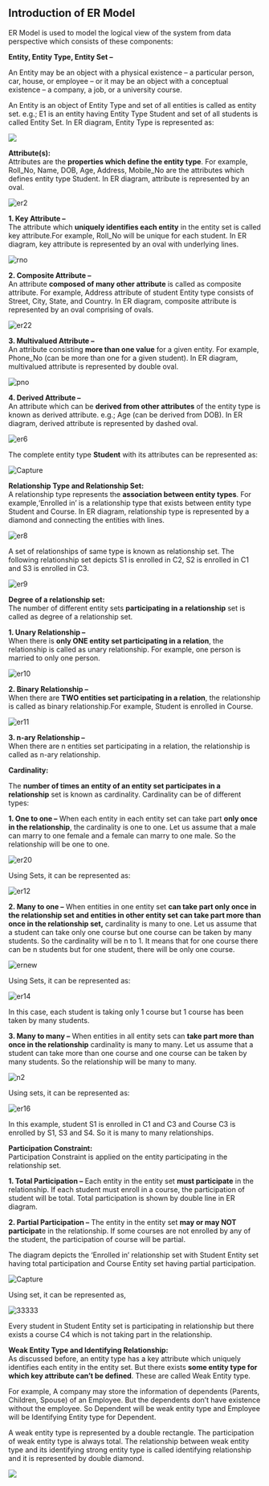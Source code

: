 ## Introduction of ER Model
ER Model is used to model the logical view of the system from data perspective which consists of these components: 

**Entity, Entity Type, Entity Set –** 

An Entity may be an object with a physical existence – a particular person, car, house, or employee – or it may be an object with a conceptual existence – a company, a job, or a university course. 

An Entity is an object of Entity Type and set of all entities is called as entity set. e.g.; E1 is an entity having Entity Type Student and set of all students is called Entity Set. In ER diagram, Entity Type is represented as: 

![](Database-Management-System-ER-Model.png)

**Attribute(s):**   
Attributes are the **properties which define the entity type**. For example, Roll\_No, Name, DOB, Age, Address, Mobile\_No are the attributes which defines entity type Student. In ER diagram, attribute is represented by an oval. 

![er2](Database-Management-System-ER-Model-2.png)

**1\. Key Attribute –**   
The attribute which **uniquely identifies each entity** in the entity set is called key attribute.For example, Roll\_No will be unique for each student. In ER diagram, key attribute is represented by an oval with underlying lines.

![rno](Database-Management-System-ER-Model-3.png)

**2\. Composite Attribute –**   
An attribute **composed of many other attribute** is called as composite attribute. For example, Address attribute of student Entity type consists of Street, City, State, and Country. In ER diagram, composite attribute is represented by an oval comprising of ovals. 

![er22](Database-Management-System-ER-Model-4.png)

**3\. Multivalued Attribute –**   
An attribute consisting **more than one value** for a given entity. For example, Phone\_No (can be more than one for a given student). In ER diagram, multivalued attribute is represented by double oval. 

![pno](Database-Management-System-ER-Model-5.png)

**4\. Derived Attribute –**   
An attribute which can be **derived from other attributes** of the entity type is known as derived attribute. e.g.; Age (can be derived from DOB). In ER diagram, derived attribute is represented by dashed oval. 

![er6](Database-Management-System-ER-Model-6.png)

The complete entity type **Student** with its attributes can be represented as: 

![Capture](Database-Management-System-ER-Model-7.png)

**Relationship Type and Relationship Set:**   
A relationship type represents the **association between entity types**. For example,‘Enrolled in’ is a relationship type that exists between entity type Student and Course. In ER diagram, relationship type is represented by a diamond and connecting the entities with lines. 

![er8](Database-Management-System-ER-Model-8.png)

A set of relationships of same type is known as relationship set. The following relationship set depicts S1 is enrolled in C2, S2 is enrolled in C1 and S3 is enrolled in C3.  

![er9](Database-Management-S-ystem-ER-Model-9.png)

**Degree of a relationship set:**   
The number of different entity sets **participating in a relationship** set is called as degree of a relationship set.  

**1\. Unary Relationship –**   
When there is **only ONE entity set participating in a relation**, the relationship is called as unary relationship. For example, one person is married to only one person. 

![er10](Database-Management-System-ER-Model-10.png)

**2\. Binary Relationship –**   
When there are **TWO entities set participating in a relation**, the relationship is called as binary relationship.For example, Student is enrolled in Course. 

![er11](Database-Management-System-ER-Model-8.png)

**3\. n-ary Relationship –**   
When there are n entities set participating in a relation, the relationship is called as n-ary relationship. 

**Cardinality:** 

The **number of times an entity of an entity set participates in a relationship** set is known as cardinality. Cardinality can be of different types: 

**1\. One to one –** When each entity in each entity set can take part **only once in the relationship**, the cardinality is one to one. Let us assume that a male can marry to one female and a female can marry to one male. So the relationship will be one to one. 

![er20](Database-Management-System-ER-Model-12.png)

Using Sets, it can be represented as: 

![er12](Database-Management-System-ER-Model-13.png)

**2\. Many to one –** When entities in one entity set **can take part only once in the relationship set and entities in other entity set can take part more than once in the relationship set,** cardinality is many to one. Let us assume that a student can take only one course but one course can be taken by many students. So the cardinality will be n to 1. It means that for one course there can be n students but for one student, there will be only one course. 

![ernew](Database-Management-System-ER-Model-14.png)

Using Sets, it can be represented as:

![er14](Database-Management-System-ER-Model-15.png)

In this case, each student is taking only 1 course but 1 course has been taken by many students. 

**3\. Many to many –** When entities in all entity sets can **take part more than once in the relationship** cardinality is many to many. Let us assume that a student can take more than one course and one course can be taken by many students. So the relationship will be many to many. 

![n2](Database-Management-System-ER-Model-16.png)

Using sets, it can be represented as: 

![er16](Database-Management-System-ER-Model-17.png)

In this example, student S1 is enrolled in C1 and C3 and Course C3 is enrolled by S1, S3 and S4. So it is many to many relationships. 

**Participation Constraint:**   
Participation Constraint is applied on the entity participating in the relationship set.  

**1\. Total Participation –** Each entity in the entity set **must participate** in the relationship. If each student must enroll in a course, the participation of student will be total. Total participation is shown by double line in ER diagram. 

**2\. Partial Participation –** The entity in the entity set **may or may NOT participat**e in the relationship. If some courses are not enrolled by any of the student, the participation of course will be partial. 

The diagram depicts the ‘Enrolled in’ relationship set with Student Entity set having total participation and Course Entity set having partial participation. 

![Capture](Database-Management-System-ER-Model-18.png)

Using set, it can be represented as, 

![33333](33333-1.png)

Every student in Student Entity set is participating in relationship but there exists a course C4 which is not taking part in the relationship. 

**Weak Entity Type and Identifying Relationship:**   
As discussed before, an entity type has a key attribute which uniquely identifies each entity in the entity set. But there exists **some entity type for which key attribute can’t be defined**. These are called Weak Entity type. 

For example, A company may store the information of dependents (Parents, Children, Spouse) of an Employee. But the dependents don’t have existence without the employee. So Dependent will be weak entity type and Employee will be Identifying Entity type for Dependent. 

A weak entity type is represented by a double rectangle. The participation of weak entity type is always total. The relationship between weak entity type and its identifying strong entity type is called identifying relationship and it is represented by double diamond. 

![](12310.png)
